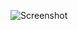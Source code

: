 ![Screenshot](https://user-images.githubusercontent.com/88619994/136022266-9172f784-05c4-48b1-be49-28b538f5055b.png)
